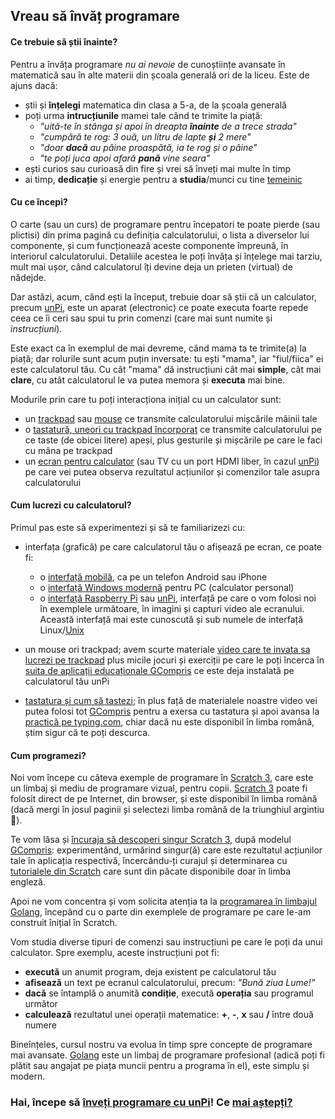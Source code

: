 ## Vreau să învăț programare

#### Ce trebuie să știi înainte?

Pentru a învăța programare _nu ai nevoie_ de cunoștiințe avansate în matematică sau în alte materii din școala generală ori de la liceu. Este de ajuns dacă:
- știi și **înțelegi** matematica din clasa a 5-a, de la școala generală
- poți urma **intrucțiunile** mamei tale când te trimite la piață:
  - _"uită-te în stânga și apoi în dreapta **înainte** de a trece strada"_
  - _"cumpără te rog: 3 ouă, un litru de lapte **și** 2 mere"_
  - _"doar **dacă** au pâine proaspătă, ia te rog și o pâine"_
  - _"te poți juca apoi afară **pană** vine seara"_
- ești curios sau curioasă din fire și vrei să înveți mai multe în timp
- ai timp, **dedicație** și energie pentru a **studia**/munci cu tine [temeinic](https://dexonline.ro/definitie/temeinic)

#### Cu ce începi?

O carte (sau un curs) de programare pentru începatori te poate pierde (sau plictisi) din prima pagină cu definiția calculatorului, o lista a diverselor lui componente, și cum funcționează aceste componente împreună, în interiorul calculatorului. Detaliile acestea le poți învăța și înțelege mai tarziu, mult mai ușor, când calculatorul îți devine deja un prieten (virtual) de nădejde.

Dar astăzi, acum, când ești la început, trebuie doar să știi că un calculator, precum [unPi](http://pc.unpi.ro/), este un aparat (electronic) ce poate executa foarte repede ceea ce îi ceri sau spui tu prin comenzi (care mai sunt numite și _instrucțiuni_).

Este exact ca în exemplul de mai devreme, când mama ta te trimite(a) la piață; dar rolurile sunt acum puțin inversate: tu ești "mama", iar "fiul/fiica" ei este calculatorul tău. Cu cât "mama" dă instrucțiuni cât mai **simple**, cât mai **clare**, cu atât calculatorul le va putea memora și **executa** mai bine.

Modurile prin care tu poți interacționa inițial cu un calculator sunt:
- un [trackpad](https://start.unpi.ro/spec/pc/trackpad.jpg) sau [mouse](https://www.amazon.de/dp/B01K7GEG9W/) ce transmite calculatorului mișcările mâinii tale
- o [tastatură, uneori cu trackpad încorporat](https://start.unpi.ro/spec/pc/tastatura.jpg) ce transmite calculatorului pe ce taste (de obicei litere) apeși, plus gesturile și mișcările pe care le faci cu mâna pe trackpad
- un [ecran pentru calculator](https://www.amazon.de/gp/product/B0789CDW8Z/) (sau TV cu un port HDMI liber, în cazul [unPi](http://pc.unpi.ro/)) pe care vei putea observa rezultatul acțiunilor și comenzilor tale asupra calculatorului

#### Cum lucrezi cu calculatorul?

Primul pas este să experimentezi și să te familiarizezi cu:

- interfața (grafică) pe care calculatorul tău o afișează pe ecran, ce poate fi:
  - o [interfață mobilă](http://xdesigns.net/wp-content/uploads/2016/03/Mobile-application-interface-design-PSD.jpg), ca pe un telefon Android sau iPhone
  - o [interfață Windows modernă](https://getintopc.com/wp-content/uploads/2016/10/Microsoft-Windows-10-1607-Oct-2016-x64-ISO-Setup-Free-Download.png) pentru PC (calculator personal)
  - o [interfață Raspberry Pi](https://www.raspberrypistarterkits.com/wp-content/uploads/2017/11/Using-the-Graphical-User-Interface.png) sau [unPi](http://pc.unpi.ro/), interfață pe care o vom folosi noi în exemplele următoare, în imagini și capturi video ale ecranului. Această interfață mai este cunoscută și sub numele de interfață Linux/[Unix](https://unix.unpi.ro/)

- un mouse ori trackpad; avem scurte materiale [video care te invata sa lucrezi pe trackpad](http://tastatura.unpi.ro) plus micile jocuri și exerciții pe care le poți încerca în [suita de aplicații educaționale GCompris](https://gcompris.net/index-ro.html) ce este deja instalată pe calculatorul tău unPi

- [tastatura și cum să tastezi](http://tastatura.unpi.ro); în plus față de materialele noastre video vei putea folosi tot [GCompris](https://gcompris.net/index-ro.html) pentru a exersa cu tastatura și apoi avansa la [practică pe typing.com](https://www.typing.com/student/lessons), chiar dacă nu este disponibil în limba română, știm sigur că te poți descurca.

#### Cum programezi?

Noi vom începe cu câteva exemple de programare în [Scratch 3](https://scratch.mit.edu/about), care este un limbaj și mediu de programare vizual, pentru copii. [Scratch 3](https://scratch.org/) poate fi folosit direct de pe Internet, din browser, și este disponibil în limba română (dacă mergi în josul paginii și selectezi limba română de la triunghiul argintiu 🔽).

Te vom lăsa și [încuraja să descoperi singur Scratch 3](http://scratch.unpi.ro/), după modelul [GCompris](https://gcompris.net/index-ro.html): experimentând, urmărind singur(ă) care este rezultatul acțiunilor tale în aplicația respectivă, încercându-ți curajul și determinarea cu [tutorialele din Scratch](https://scratch.mit.edu/projects/editor/?tutorial=getStarted) care sunt din păcate disponibile doar în limba engleză.

Apoi ne vom concentra și vom solicita atenția ta la [programarea în limbajul Golang](https://go.unpi.ro/), începând cu o parte din exemplele de programare pe care le-am construit înițial în Scratch. 

Vom studia diverse tipuri de comenzi sau instrucțiuni pe care le poți da unui calculator. Spre exemplu, aceste instrucțiuni pot fi:
- **execută** un anumit program, deja existent pe calculatorul tău
- **afisează** un text pe ecranul calculatorului, precum: _"Bună ziua Lume!"_
- **dacă** se întamplă o anumită **condiție**, execută **operația** sau programul următor
- **calculează** rezultatul unei operații matematice: **+**, **-**, **x** sau **/** între două numere

Bineînțeles, cursul nostru va evolua în timp spre concepte de programare mai avansate. [Golang](https://go-tour-ro.appspot.com/) este un limbaj de programare profesional (adică poți fi plătit sau angajat pe piața muncii pentru a programa în el), este simplu și modern.

### Hai, începe să [înveți programare cu unPi](https://go.unpi.ro/)! Ce [mai aștepți?](https://start.unpi.ro/privat/)
